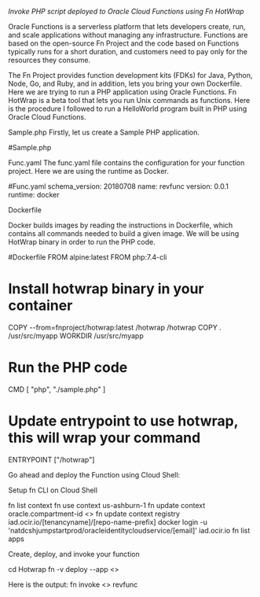 *Invoke PHP script deployed to Oracle Cloud Functions using Fn HotWrap*

Oracle Functions is a serverless platform that lets developers create, run, and scale applications without managing any infrastructure. Functions are based on the open-source Fn Project and the code based on Functions typically runs for a short duration, and customers need to pay only for the resources they consume.

The Fn Project provides function development kits (FDKs) for Java, Python, Node, Go, and Ruby, and in addition, lets you bring your own Dockerfile. Here we are trying to run a PHP application using Oracle Functions.
Fn HotWrap is a beta tool that lets you run Unix commands as functions. Here is the procedure I followed to run a HelloWorld program built in PHP using Oracle Cloud Functions.

Sample.php
Firstly, let us create a Sample PHP application.

#Sample.php 
<?php
echo "Hello World!";
echo "The Best PHP Examples";
?>

Func.yaml
The func.yaml file contains the configuration for your function project. Here we are using the runtime as Docker.

#Func.yaml
schema_version: 20180708
name: revfunc
version: 0.0.1
runtime: docker

Dockerfile

Docker builds images by reading the instructions in Dockerfile, which contains all commands needed to build a given image. We will be using HotWrap binary in order to run the PHP code.

#Dockerfile
FROM alpine:latest
FROM php:7.4-cli
# Install hotwrap binary in your container
COPY --from=fnproject/hotwrap:latest  /hotwrap /hotwrap
COPY . /usr/src/myapp
WORKDIR /usr/src/myapp
# Run the PHP code
CMD [ "php", "./sample.php" ]
# Update entrypoint to use hotwrap, this will wrap your command
ENTRYPOINT ["/hotwrap"]

Go ahead and deploy the Function using Cloud Shell:

Setup fn CLI on Cloud Shell

fn list context
fn use context us-ashburn-1
fn update context oracle.compartment-id <<Compartment ID>>
fn update context registry iad.ocir.io/[tenancyname]/[repo-name-prefix]
docker login -u 'natdcshjumpstartprod/oracleidentitycloudservice/[email]' iad.ocir.io
fn list apps

Create, deploy, and invoke your function

cd Hotwrap
fn -v deploy --app <<Application Name>>

Here is the output:
fn invoke <<Application name>> revfunc

